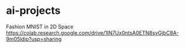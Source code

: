# ai-projects

Fashion MNIST in 2D Space https://colab.research.google.com/drive/1lN7Ux0ntsA0ETN8svGjbC8A-9m05ldip?usp=sharing

